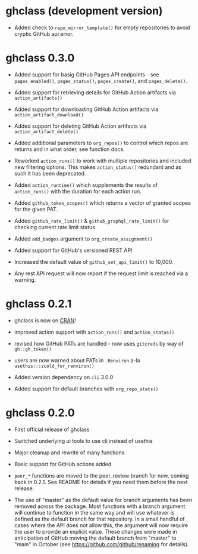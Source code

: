 # ghclass (development version)

* Added check to `repo_mirror_template()` for empty repositories to avoid cryptic GitHub api error.

# ghclass 0.3.0

* Added support for basig GitHub Pages API endpoints - see `pages_enabled()`, `pages_status()`, `pages_create()`, and `pages_delete()`.

* Added support for retrieving details for GitHub Action artifacts via `action_artifacts()`

* Added support for downloading GitHub Action artifacts via `action_artifact_download()`

* Added support for deleting GitHub Action artifacts via `action_artifact_delete()`

* Added additional parameters to `org_repos()` to control which repos are returns and in what order, see function docs.

* Reworked `action_runs()` to work with multiple repositories and included new filtering options. This makes `action_status()` redundant and as such it has been deprecated.

* Added `action_runtime()` which supplements the results of `action_runs()` with the duration for each action run.

* Added `github_token_scopes()` which returns a vector of granted scopes for the given PAT.

* Added `github_rate_limit()` & `github_graphql_rate_limit()` for checking current rate limit status.

* Added `add_badges` argument to `org_create_assignment()`

* Added support for GitHub's versioned REST API

* Increased the default value of `github_set_api_limit()` to 10,000.

* Any rest API request will now report if the request limit is reached via a warning.

# ghclass 0.2.1

* ghclass is now on [CRAN](https://CRAN.R-project.org/package=ghclass)!

* improved action support with `action_runs()` and `action_status()`

* revised how GitHub PATs are handled - now uses `gitcreds` by way of ` gh::gh_token()`

* users are now warned about PATs in `.Renviron` a-la `usethis:::scold_for_renviron()`

* Added version dependency on `cli` 3.0.0

* Added support for default branches with `org_repo_stats()`

# ghclass 0.2.0

* First official release of ghclass

* Switched underlying ui tools to use cli instead of usethis

* Major cleanup and rewrite of many functions

* Basic support for GitHub actions added

* `peer_*` functions are moved to the peer_review branch for now, coming back in 0.2.1. See README for details if you need them before the next release.

* The use of "master" as the default value for branch arguments has been removed across the package. Most functions with a branch argument will continue to function in the same way and will use whatever is defined as the default branch for that repository. In a small handful of cases where the API does not allow this, the argument will now require the user to provide an explicit value. These changes were made in anticipation of GitHub moving the default branch from "master" to "main" in October (see https://github.com/github/renaming for details).
